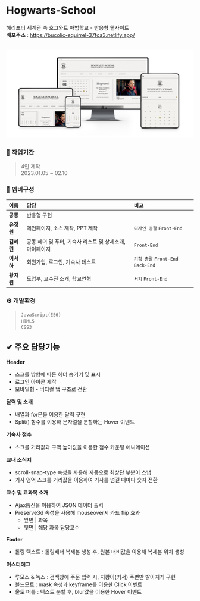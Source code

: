 # Hogwarts-School

해리포터 세계관 속 호그와트 마법학교 - 반응형 웹사이트<br/>
**배포주소** : <https://bucolic-squirrel-37fca3.netlify.app/> <br/> <br/>

![poster](https://github.com/CircleYoo/Hogwarts-School/blob/master/static/img/circle/common/Thumbnail.jpg) 


### 💼 작업기간
> 4인 제작 <br/>
  2023.01.05 ~ 02.10

### 🤝 멤버구성
|이름      |담당                                                    |비고|
|:---------|:-------------------------------------------------------|:--------------------------------|
|**공통**  |반응형 구현                                             |                                 |
|**유정원**|메인페이지, 소스 제작, PPT 제작                         |`디자인 총괄` `Front-End`         |
|**김혜린**|공동 헤더 및 푸터, 기숙사 리스트 및 상세소개, 마이페이지 |`Front-End`                       |
|**이서하**|회원가입, 로그인, 기숙사 테스트                         |`기획 총괄` `Front-End` `Back-End`|
|**황지원**|도입부, 교수진 소개, 학교연혁                           |`서기` `Front-End`                |

### ⚙ 개발환경
> `JavaScript(ES6)` <br/>
  `HTML5` <br/>
  `CSS3`

## ✔ 주요 담당기능
**Header**
* 스크롤 방향에 따른 헤더 숨기기 및 표시
* 로그인 아이콘 제작
* 모바일형 - 버티컬 탭 구조로 전환

**달력 및 소개**
* 배열과 for문을 이용한 달력 구현
* Split() 함수를 이용해 문자열을 분할하는 Hover 이벤트

**기숙사 점수**
* 스크롤 거리값과 구역 높이값을 이용한 점수 카운팅 애니메이션

**교내 소식지**
* scroll-snap-type 속성을 사용해 자동으로 최상단 부분이 스냅
* 기사 영역 스크롤 거리값을 이용하여 기사를 넘길 때마다 숫자 전환

**교수 및 교과목 소개**
* Ajax통신을 이용하여 JSON 데이터 출력
* Preserve3d 속성을 사용해 mouseover시 카드 flip 효과
  * 앞면 | 과목
  * 뒷면 | 해당 과목 담당교수

**Footer**
* 롤링 텍스트 : 롤링배너 복제본 생성 후, 원본 너비값을 이용해 복제본 위치 생성

**이스터에그**
* 루모스 & 녹스 : 검색창에 주문 입력 시, 지팡이(커서) 주변만 밝아지게 구현
* 볼드모트 : mask 속성과 keyframe를 이용한 Click 이벤트
* 울토 머틀 : 텍스트 분할 후, blur값을 이용한 Hover 이벤트
